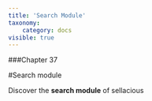 ```yaml
---
title: 'Search Module'
taxonomy:
    category: docs
visible: true
---
```


###Chapter 37

#Search module

Discover the **search module** of sellacious 